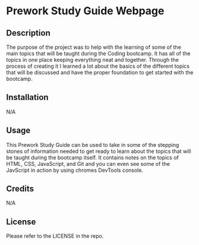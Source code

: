 # Prework Study Guide Webpage

## Description

The purpose of the project was to help with the learning of some of the main topics that will be taught during the Coding bootcamp. It has all of the topics in one place keeping everything neat and together. Through the process of creating it I learned a lot about the basics of the different topics that will be discussed and have the proper foundation to get started with the bootcamp.

## Installation

N/A

## Usage

This Prework Study Guide can be used to take in some of the stepping stones of information needed to get ready to learn about the topics that will be taught during the bootcamp itself. It contains notes on the topics of HTML, CSS, JavaScript, and Git and you can even see some of the JavScript in action by using chromes DevTools console.

## Credits

N/A

## License

Please refer to the LICENSE in the repo.
